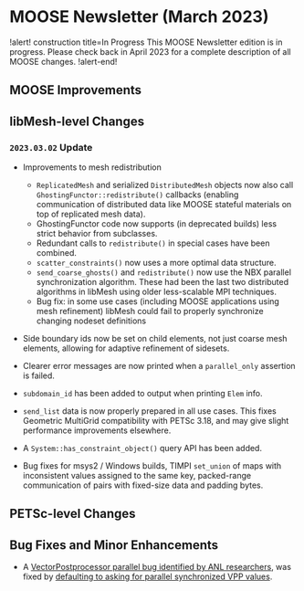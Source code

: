 # MOOSE Newsletter (March 2023)

!alert! construction title=In Progress
This MOOSE Newsletter edition is in progress. Please check back in April 2023
for a complete description of all MOOSE changes.
!alert-end!

## MOOSE Improvements

## libMesh-level Changes

### `2023.03.02` Update

- Improvements to mesh redistribution

  - `ReplicatedMesh` and serialized `DistributedMesh` objects now also
    call `GhostingFunctor::redistribute()` callbacks (enabling
    communication of distributed data like MOOSE stateful materials on
    top of replicated mesh data).
  - GhostingFunctor code now supports (in deprecated builds) less
    strict behavior from subclasses.
  - Redundant calls to `redistribute()` in special cases have been
    combined.
  - `scatter_constraints()` now uses a more optimal data structure.
  - `send_coarse_ghosts()` and `redistribute()` now use the NBX
    parallel synchronization algorithm.  These had been the last two
    distributed algorithms in libMesh using older less-scalable
    MPI techniques.
  - Bug fix: in some use cases (including MOOSE applications using
    mesh refinement) libMesh could fail to properly synchronize
    changing nodeset definitions

- Side boundary ids now be set on child elements, not just coarse mesh
  elements, allowing for adaptive refinement of sidesets.
- Clearer error messages are now printed when a `parallel_only`
  assertion is failed.
- `subdomain_id` has been added to output when printing `Elem` info.
- `send_list` data is now properly prepared in all use cases.  This
  fixes Geometric MultiGrid compatibility with PETSc 3.18, and may
  give slight performance improvements elsewhere.
- A `System::has_constraint_object()` query API has been added.
- Bug fixes for msys2 / Windows builds, TIMPI `set_union` of maps with
  inconsistent values assigned to the same key, packed-range
  communication of pairs with fixed-size data and padding bytes.

## PETSc-level Changes

## Bug Fixes and Minor Enhancements

- A [VectorPostprocessor parallel bug identified by ANL researchers](https://github.com/idaholab/moose/issues/23514), was fixed by [defaulting to asking for parallel synchronized VPP values](https://github.com/idaholab/moose/pull/23588).
